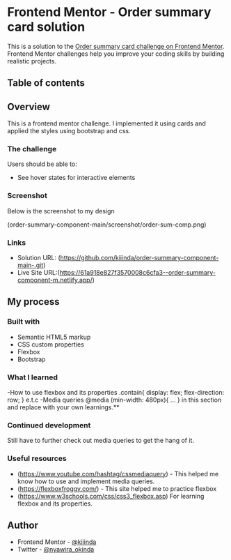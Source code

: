 # Frontend Mentor - Order summary card solution

This is a solution to the [Order summary card challenge on Frontend Mentor](https://www.frontendmentor.io/challenges/order-summary-component-QlPmajDUj). Frontend Mentor challenges help you improve your coding skills by building realistic projects. 

## Table of contents

## Overview
This is a frontend mentor challenge. I implemented it using cards and applied the styles using bootstrap and css.

### The challenge

Users should be able to:

- See hover states for interactive elements

### Screenshot
Below is the screenshot to my design

(order-summary-component-main/screenshot/order-sum-comp.png)


### Links

- Solution URL: (https://github.com/kiiinda/order-summary-component-main-.git)
- Live Site URL:(https://61a918e827f3570008c6cfa3--order-summary-component-m.netlify.app/)

## My process

### Built with

- Semantic HTML5 markup
- CSS custom properties
- Flexbox
- Bootstrap

### What I learned
-How to use flexbox and its properties
  .contain{
  display: flex;
  flex-direction: row;
  }
  e.t.c
-Media queries
@media (min-width: 480px){
  ...
}
in this section and replace with your own learnings.**

### Continued development
Still have to further check out media queries to get the hang of it.


### Useful resources

- (https://www.youtube.com/hashtag/cssmediaquery) - This helped me know how to use and implement media queries.
- (https://flexboxfroggy.com/) - This site helped me to practice flexbox
- (https://www.w3schools.com/css/css3_flexbox.asp) For learning flexbox and its properties.

## Author

- Frontend Mentor - [@kiiinda](hhttps://www.frontendmentor.io/profile/kiiinda)
- Twitter - [@nyawira_okinda](https://twitter.com/nyawira_okinda)


